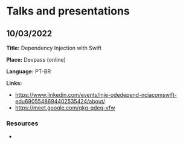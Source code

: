 # Talks and presentations

## 10/03/2022
**Title:** 
Dependency Injection with Swift

**Place:** 
Devpass (online)

**Language:** 
PT-BR

**Links:**
- https://www.linkedin.com/events/inje-odedepend-nciacomswift-edu6905548694402535424/about/
- https://meet.google.com/qkg-qdeg-vfw

### Resources
- 
